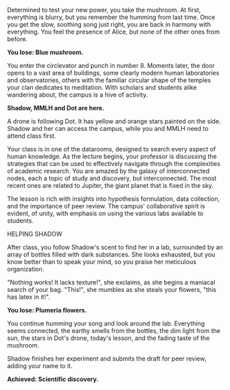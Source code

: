 Determined to test your new power, you take the mushroom. At first, everything is blurry, but you remember the humming from last time. Once you get the slow, soothing song just right, you are back in harmony with everything. You feel the presence of Alice, but none of the other ones from before.

**You lose: Blue mushroom.**

You enter the circlevator and punch in number 8. Moments later, the door opens to a vast area of buildings, some clearly modern human laboratories and observatories, others with the familiar circular shape of the temples your clan dedicates to meditation. With scholars and students alike wandering about, the campus is a hive of activity.

**Shadow, MMLH and Dot are here.**

A drone is following Dot. It has yellow and orange stars painted on the side. Shadow and her can access the campus, while you and MMLH need to attend class first.

Your class is in one of the datarooms, designed to search every aspect of human knowledge. As the lecture begins, your professor is discussing the strategies that can be used to effectively navigate through the complexities of academic research. You are amazed by the galaxy of interconnected nodes, each a topic of study and discovery, but interconnected. The most recent ones are related to Jupiter, the giant planet that is fixed in the sky.

The lesson is rich with insights into hypothesis formulation, data collection, and the importance of peer review. The campus' collaborative spirit is evident, of unity, with emphasis on using the various labs available to students.

HELPING SHADOW

After class, you follow Shadow's scent to find her in a lab, surrounded by an array of bottles filled with dark substances. She looks exhausted, but you know better than to speak your mind, so you praise her meticulous organization.

"Nothing works! It lacks texture!", she exclaims, as she begins a maniacal search of your bag. "This!", she mumbles as she steals your flowers, "this has latex in it!".

**You lose: Plumeria flowers.**

You continue humming your song and look around the lab. Everything seems connected, the earthy smells from the bottles, the dim light from the sun, the stars in Dot's drone, today's lesson, and the fading taste of the mushroom.

Shadow finishes her experiment and submits the draft for peer review, adding your name to it.

**Achieved: Scientific discovery.**
